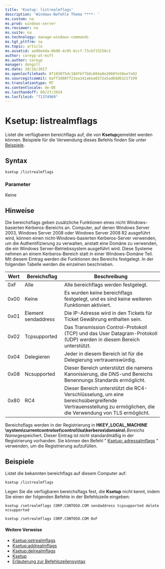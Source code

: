 ```yaml
---
title: 'Ksetup: listrealmflags'
description: 'Windows-Befehle Thema ****- '
ms.custom: na
ms.prod: windows-server
ms.reviewer: na
ms.suite: na
ms.technology: manage-windows-commands
ms.tgt_pltfrm: na
ms.topic: article
ms.assetid: aa96e4da-6b98-4c05-bccf-73cbf33258c2
author: coreyp-at-msft
ms.author: coreyp
manager: dongill
ms.date: 10/16/2017
ms.openlocfilehash: 8f103875dc10dfbf7b0c604a8e2060fe58ee7a92
ms.sourcegitcommit: 6aff3d88ff22ea141a6ea6572a5ad8dd6321f199
ms.translationtype: MT
ms.contentlocale: de-DE
ms.lasthandoff: 09/27/2019
ms.locfileid: "71374969"
---
```

# <a name="ksetuplistrealmflags"></a>Ksetup: listrealmflags



Listet die verfügbaren bereichflags auf, die von **Ksetup**gemeldet werden können. Beispiele für die Verwendung dieses Befehls finden Sie unter [Beispiele](#BKMK_Examples).

## <a name="syntax"></a>Syntax

```
ksetup /listrealmflags
```

### <a name="parameters"></a>Parameter

Keine

## <a name="remarks"></a>Hinweise

Die bereichsflags geben zusätzliche Funktionen eines nicht Windows-basierten Kerberos-Bereichs an. Computer, auf denen Windows Server 2003, Windows Server 2008 oder Windows Server 2008 R2 ausgeführt wird, können einen nicht-Windows-basierten Kerberos-Server verwenden, um die Authentifizierung zu verwalten, anstatt eine Domäne zu verwenden, die ein Windows Server-Betriebssystem ausgeführt wird. Diese Systeme nehmen an einem Kerberos-Bereich statt in einer Windows-Domäne Teil. Mit diesem Eintrag werden die Funktionen des Bereichs festgelegt. In der folgenden Tabelle werden die einzelnen beschrieben.

|Wert|Bereichsflag|Beschreibung|
|-----|----------|-----------|
|0xF|Alle|Alle bereichflags werden festgelegt.|
|0x00|Keine|Es wurden keine bereichflags festgelegt, und es sind keine weiteren Funktionen aktiviert.|
|0x01|Element sendaddress|Die IP-Adresse wird in den Tickets für Ticket Gewährung enthalten sein.|
|0x02|Tcpsupported|Das Transmission Control-Protokoll (TCP) und das User Datagram-Protokoll (UDP) werden in diesem Bereich unterstützt.|
|0x04|Delegieren|Jeder in diesem Bereich ist für die Delegierung vertrauenswürdig.|
|0x08|Ncsupported|Dieser Bereich unterstützt die namens Kanonisierung, die DNS-und Bereichs Benennungs Standards ermöglicht.|
|0x80|RC4|Dieser Bereich unterstützt die RC4-Verschlüsselung, um eine bereichsübergreifende Vertrauensstellung zu ermöglichen, die die Verwendung von TLS ermöglicht.|

Bereichsflags werden in der Registrierung in **HKEY_LOCAL_MACHINE \system\currentcontrolset\control\lsa\kerberos\domains\\** <em>Bereichs Name</em>gespeichert. Dieser Eintrag ist nicht standardmäßig in der Registrierung vorhanden. Sie können den Befehl " [Ksetup: adressalmflags](ksetup-addrealmflags.md) " verwenden, um die Registrierung aufzufüllen.

## <a name="BKMK_Examples"></a>Beispiele

Listet die bekannten bereichflags auf diesem Computer auf:
```
ksetup /listrealmflags
```
Legen Sie die verfügbaren bereichsflags fest, die **Ksetup** nicht kennt, indem Sie einen der folgenden Befehle in der Befehlszeile eingeben:
```
ksetup /setrealmflags CORP.CONTOSO.COM sendaddress tcpsupported delete ncsupported
```
```
ksetup /setrealmflags CORP.CONTOSO.COM 0xF
```

#### <a name="additional-references"></a>Weitere Verweise

-   [Ksetup:setrealmflags](ksetup-setrealmflags.md)
-   [Ksetup:addrealmflags](ksetup-addrealmflags.md)
-   [Ksetup:delrealmflags](ksetup-delrealmflags.md)
-   [Ksetup](ksetup.md)
-   [Erläuterung zur Befehlszeilensyntax](command-line-syntax-key.md)